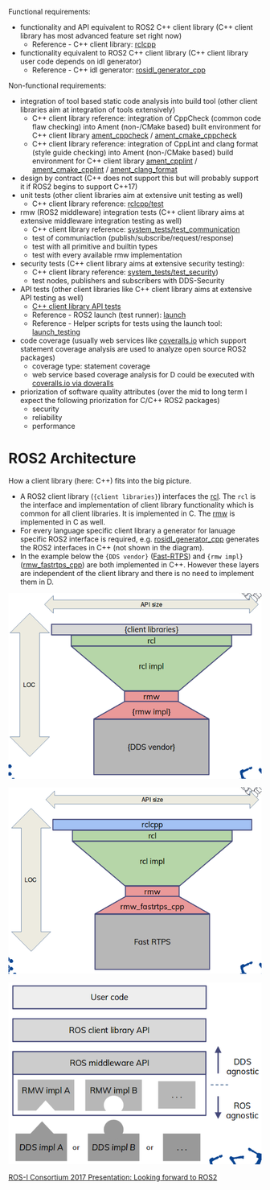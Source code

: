 Functional requirements:

* functionality and API equivalent to ROS2 C++ client library (C++ client library has most advanced feature set right now)
  * Reference - C++ client library: [rclcpp](https://github.com/ros2/rclcpp)
* functionality equivalent to ROS2 C++ client library (C++ client library user code depends on idl generator)
  * Reference - C++ idl generator: [rosidl_generator_cpp](https://github.com/ros2/rosidl/tree/master/rosidl_generator_cpp)

Non-functional requirements:

* integration of tool based static code analysis into build tool (other client libraries aim at integration of tools extensively)
  * C++ client library reference: integration of CppCheck (common code flaw checking) into Ament (non-/CMake based) built environment for C++ client library [ament_cppcheck](https://github.com/ament/ament_lint/tree/master/ament_cppcheck) / [ament_cmake_cppcheck](https://github.com/ament/ament_lint/tree/master/ament_cmake_cppcheck)
  * C++ client library reference: integration of CppLint and clang format (style guide checking) into Ament (non-/CMake based) build environment for C++ client library [ament_cpplint](https://github.com/ament/ament_lint/tree/master/ament_cpplint) / [ament_cmake_cpplint](https://github.com/ament/ament_lint/tree/master/ament_cmake_cpplint) / [ament_clang_format](https://github.com/ament/ament_lint/tree/master/ament_clang_format)
* design by contract (C++ does not support this but will probably support it if ROS2 begins to support C++17)
* unit tests (other client libraries aim at extensive unit testing as well)
  * C++ client library reference: [rclcpp/test](https://github.com/ros2/rclcpp/tree/master/rclcpp/test)
* rmw (ROS2 middleware) integration tests (C++ client library aims at extensive middleware integration testing as well)
  * C++ client library reference: [system_tests/test_communication](https://github.com/ros2/system_tests/tree/master/test_communication)
  * test of communiaction (publish/subscribe/request/response)
  * test with all primitive and builtin types
  * test with every available rmw implementation
* security tests (C++ client library aims at extensive security testing):
  * C++ client library reference: [system_tests/test_security](https://github.com/ros2/system_tests/tree/master/test_security))
  * test nodes, publishers and subscribers with DDS-Security
* API tests (other client libraries like C++ client library aims at extensive API testing as well)
  * [C++ client library API tests](https://github.com/ros2/system_tests/tree/master/test_rclcpp)
  * Reference - ROS2 launch (test runner): [launch](https://github.com/ros2/launch/tree/master/launch)
  * Reference - Helper scripts for tests using the launch tool: [launch_testing](https://github.com/ros2/launch/tree/master/launch_testing)
* code coverage (usually web services like [coveralls.io](https://coveralls.io/) which support statement coverage analysis are used to analyze open source ROS2 packages)
  * coverage type: statement coverage
  * web service based coverage analysis for D could be executed with [coveralls.io via doveralls](https://coveralls.zendesk.com/hc/en-us/articles/204189715)
* priorization of software quality attributes (over the mid to long term I expect the following priorization for C/C++ ROS2 packages)
  * security
  * reliability
  * performance

# ROS2 Architecture

How a client library (here: C++) fits into the big picture.

* A ROS2 client library (`{client libraries}`) interfaces the [rcl](https://github.com/ros2/rcl). The `rcl` is the interface and implementation of client library functionality which is common for all client libraries. It is implemented in C. The [rmw](https://github.com/ros2/rmw) is implemented in C as well.
* For every language specific client library a generator for lanuage specific ROS2 interface is required, e.g. [rosidl_generator_cpp](https://github.com/ros2/rosidl/tree/master/rosidl_generator_cpp) generates the ROS2 interfaces in C++ (not shown in the diagram).
* In the example below the `{DDS vendor}` ([Fast-RTPS](https://github.com/eProsima/Fast-RTPS)) and `{rmw impl}` ([rmw_fastrtps_cpp](https://github.com/ros2/rmw_fastrtps)) are both implemented in C++. However these layers are independent of the client library and there is no need to implement them in D.

![](diagrams/ros2_hour_glass_pattern_generic.png)

![](diagrams/ros2_hour_glass_pattern_cpp.png)

![](diagrams/ros2_layer_pattern.png)

[ROS-I Consortium 2017 Presentation: Looking forward to ROS2](https://static1.squarespace.com/static/51df34b1e4b08840dcfd2841/t/598be660f9a61ea2b0da7bac/1502340717919/4_ROS-I+AP+Consortium+Presentation+ROS2+Tully.pdf)
